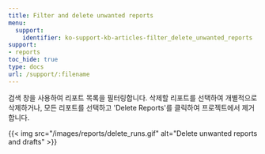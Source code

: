 ```yaml
---
title: Filter and delete unwanted reports
menu:
  support:
    identifier: ko-support-kb-articles-filter_delete_unwanted_reports
support:
- reports
toc_hide: true
type: docs
url: /support/:filename
---
```


검색 창을 사용하여 리포트 목록을 필터링합니다. 삭제할 리포트를 선택하여 개별적으로 삭제하거나, 모든 리포트를 선택하고 'Delete Reports'를 클릭하여 프로젝트에서 제거합니다.

{{< img src="/images/reports/delete_runs.gif" alt="Delete unwanted reports and drafts" >}}
